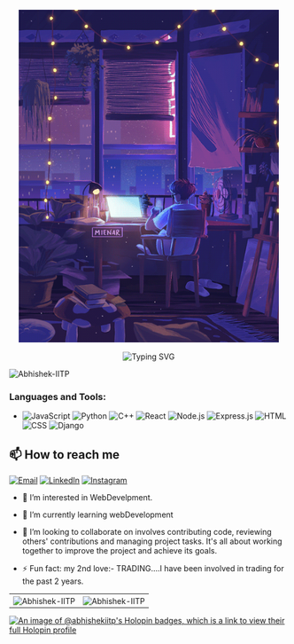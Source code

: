 <p align="center">
  <img src="image/github.gif" alt="chillin" width="470" height="600" />
</p>

<p align="center">
  <a href="https://git.io/typing-svg" style="text-decoration: none;">
    <img src="https://readme-typing-svg.demolab.com?font=Aboreto&weight=800&size=36&duration=3000&pause=1000&color=0083C6&background=EBFF3900&center=true&multiline=true&random=false&width=450&height=130&lines=Greetings!+;I'm+Abhishek+Mohanty%F0%9F%9A%80" alt="Typing SVG" />
  </a>
</p>

<p align="left">
  <img src="https://komarev.com/ghpvc/?username=Abhishek-IITP&label=Profile%20views&color=b1bc62&style=flat" alt="Abhishek-IITP" />
</p>



<h3 align="left">Languages and Tools:</h3>

- ![JavaScript](https://img.shields.io/badge/JavaScript-F7DF1E?style=for-the-badge&logo=javascript&logoColor=black)
![Python](https://img.shields.io/badge/Python-3776AB?style=for-the-badge&logo=python&logoColor=white)
![C++](https://img.shields.io/badge/C++-00599C?style=for-the-badge&logo=cplusplus&logoColor=white)
![React](https://img.shields.io/badge/React-20232A?style=for-the-badge&logo=react&logoColor=61DAFB)
![Node.js](https://img.shields.io/badge/Node.js-43853D?style=for-the-badge&logo=nodedotjs&logoColor=white)
![Express.js](https://img.shields.io/badge/Express.js-404D59?style=for-the-badge)
![HTML](https://img.shields.io/badge/HTML5-E34F26?style=for-the-badge&logo=html5&logoColor=white)
![CSS](https://img.shields.io/badge/CSS3-1572B6?style=for-the-badge&logo=css3&logoColor=white)
![Django](https://img.shields.io/badge/Django-092E20?style=for-the-badge&logo=django&logoColor=white)
## 📫 How to reach me

[![Email](https://img.shields.io/badge/Email-me%20here-red?style=for-the-badge)](mailto:abhishekmoanty7325@gmail.com)
[![LinkedIn](https://img.shields.io/badge/LinkedIn-0A66C2?style=for-the-badge&logo=linkedin&logoColor=white)](https://www.linkedin.com/in/abhishek-kumar-mohanty-716b432b5)
[![Instagram](https://img.shields.io/badge/Instagram-E4405F?style=for-the-badge&logo=instagram&logoColor=white)](https://www.instagram.com/mr_abhi_930/)
- 👀 I’m interested in WebDevelpment.
- 🌱 I’m currently learning webDevelopment
- 💞️ I’m looking to collaborate on involves contributing code, reviewing others' contributions and managing project tasks. It's all about working together to improve the project and achieve its goals.

- ⚡ Fun fact: my 2nd love:-  TRADING....I have been involved in trading for the past 2 years.



<table>
  <tr>
    <td><img align="center" src="https://github-readme-streak-stats.herokuapp.com/?user=Abhishek-IITP&theme=dark" alt="Abhishek-IITP" /></td>
    <td><img align="center" src="https://github-readme-stats.vercel.app/api?username=Abhishek-IITP&show_icons=true&theme=tokyonight&locale=en" alt="Abhishek-IITP" /></td>
  </tr>
</table>



[![An image of @abhishekiitp's Holopin badges, which is a link to view their full Holopin profile](https://holopin.me/abhishekiitp)](https://holopin.io/@abhishekiitp)




<!---
Abhishek-IITP/Abhishek-IITP is a ✨ special ✨ repository because its `README.md` (this file) appears on your GitHub profile.
You can click the Preview link to take a look at your changes.
--->
